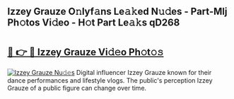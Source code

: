 ## Izzey Grauze O𝚗lyf𝚊ns Le𝚊𝚔ed N𝚞𝚍es - Part-Mlj Ph𝚘tos Vi𝚍eo - H𝚘t Part Le𝚊𝚔s qD268

# <h2><a href="http://hf7ndu7.feru.top/?c=Izzey+Grauze">🔗 👉 🔴 Izzey Grauze Vi𝚍𝚎o Ph𝚘t𝚘𝚜</a></h2>

[![Izzey Grauze Nu𝚍𝚎s](https://i.imgur.com/0TWrTi3.gif)](http://hf7ndu7.feru.top/?c=Izzey+Grauze)
Digital influencer Izzey Grauze known for their dance performances and lifestyle vlogs. The public's perception Izzey Grauze of a public figure can change over time. 
